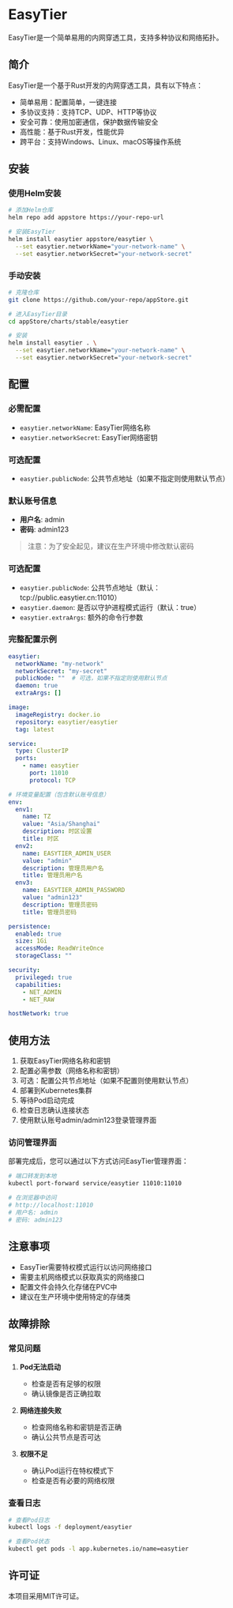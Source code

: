 # EasyTier

EasyTier是一个简单易用的内网穿透工具，支持多种协议和网络拓扑。

## 简介

EasyTier是一个基于Rust开发的内网穿透工具，具有以下特点：

- 简单易用：配置简单，一键连接
- 多协议支持：支持TCP、UDP、HTTP等协议
- 安全可靠：使用加密通信，保护数据传输安全
- 高性能：基于Rust开发，性能优异
- 跨平台：支持Windows、Linux、macOS等操作系统

## 安装

### 使用Helm安装

```bash
# 添加Helm仓库
helm repo add appstore https://your-repo-url

# 安装EasyTier
helm install easytier appstore/easytier \
  --set easytier.networkName="your-network-name" \
  --set easytier.networkSecret="your-network-secret"
```

### 手动安装

```bash
# 克隆仓库
git clone https://github.com/your-repo/appStore.git

# 进入EasyTier目录
cd appStore/charts/stable/easytier

# 安装
helm install easytier . \
  --set easytier.networkName="your-network-name" \
  --set easytier.networkSecret="your-network-secret"
```

## 配置

### 必需配置

- `easytier.networkName`: EasyTier网络名称
- `easytier.networkSecret`: EasyTier网络密钥

### 可选配置

- `easytier.publicNode`: 公共节点地址（如果不指定则使用默认节点）

### 默认账号信息

- **用户名**: admin
- **密码**: admin123

> 注意：为了安全起见，建议在生产环境中修改默认密码

### 可选配置

- `easytier.publicNode`: 公共节点地址（默认：tcp://public.easytier.cn:11010）
- `easytier.daemon`: 是否以守护进程模式运行（默认：true）
- `easytier.extraArgs`: 额外的命令行参数

### 完整配置示例

```yaml
easytier:
  networkName: "my-network"
  networkSecret: "my-secret"
  publicNode: ""  # 可选，如果不指定则使用默认节点
  daemon: true
  extraArgs: []

image:
  imageRegistry: docker.io
  repository: easytier/easytier
  tag: latest

service:
  type: ClusterIP
  ports:
    - name: easytier
      port: 11010
      protocol: TCP

# 环境变量配置（包含默认账号信息）
env:
  env1:
    name: TZ
    value: "Asia/Shanghai"
    description: 时区设置
    title: 时区
  env2:
    name: EASYTIER_ADMIN_USER
    value: "admin"
    description: 管理员用户名
    title: 管理员用户名
  env3:
    name: EASYTIER_ADMIN_PASSWORD
    value: "admin123"
    description: 管理员密码
    title: 管理员密码

persistence:
  enabled: true
  size: 1Gi
  accessMode: ReadWriteOnce
  storageClass: ""

security:
  privileged: true
  capabilities:
    - NET_ADMIN
    - NET_RAW

hostNetwork: true
```

## 使用方法

1. 获取EasyTier网络名称和密钥
2. 配置必需参数（网络名称和密钥）
3. 可选：配置公共节点地址（如果不配置则使用默认节点）
4. 部署到Kubernetes集群
5. 等待Pod启动完成
6. 检查日志确认连接状态
7. 使用默认账号admin/admin123登录管理界面

### 访问管理界面

部署完成后，您可以通过以下方式访问EasyTier管理界面：

```bash
# 端口转发到本地
kubectl port-forward service/easytier 11010:11010

# 在浏览器中访问
# http://localhost:11010
# 用户名: admin
# 密码: admin123
```

## 注意事项

- EasyTier需要特权模式运行以访问网络接口
- 需要主机网络模式以获取真实的网络接口
- 配置文件会持久化存储在PVC中
- 建议在生产环境中使用特定的存储类

## 故障排除

### 常见问题

1. **Pod无法启动**
   - 检查是否有足够的权限
   - 确认镜像是否正确拉取

2. **网络连接失败**
   - 检查网络名称和密钥是否正确
   - 确认公共节点是否可达

3. **权限不足**
   - 确认Pod运行在特权模式下
   - 检查是否有必要的网络权限

### 查看日志

```bash
# 查看Pod日志
kubectl logs -f deployment/easytier

# 查看Pod状态
kubectl get pods -l app.kubernetes.io/name=easytier
```

## 许可证

本项目采用MIT许可证。 